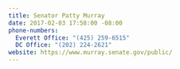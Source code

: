 ```yaml
---
title: Senator Patty Murray
date: 2017-02-03 17:58:00 -08:00
phone-numbers:
  Everett Office: "(425) 259-6515"
  DC Office: "(202) 224-2621"
website: https://www.murray.senate.gov/public/
---
```


